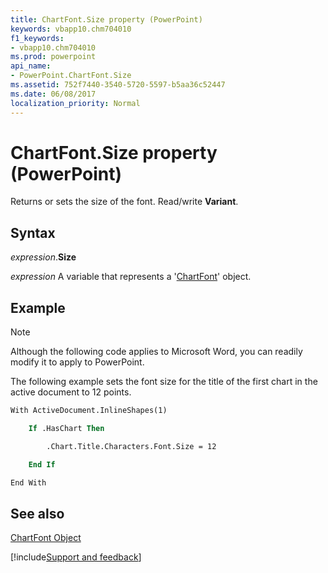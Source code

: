 ```yaml
---
title: ChartFont.Size property (PowerPoint)
keywords: vbapp10.chm704010
f1_keywords:
- vbapp10.chm704010
ms.prod: powerpoint
api_name:
- PowerPoint.ChartFont.Size
ms.assetid: 752f7440-3540-5720-5597-b5aa36c52447
ms.date: 06/08/2017
localization_priority: Normal
---
```



# ChartFont.Size property (PowerPoint)

Returns or sets the size of the font. Read/write  **Variant**.


## Syntax

_expression_.**Size**

_expression_ A variable that represents a '[ChartFont](PowerPoint.ChartFont.md)' object.


## Example




> [!NOTE] 
> Although the following code applies to Microsoft Word, you can readily modify it to apply to PowerPoint.

The following example sets the font size for the title of the first chart in the active document to 12 points.




```vb
With ActiveDocument.InlineShapes(1)

    If .HasChart Then

        .Chart.Title.Characters.Font.Size = 12

    End If

End With


```


## See also


[ChartFont Object](PowerPoint.ChartFont.md)

[!include[Support and feedback](~/includes/feedback-boilerplate.md)]